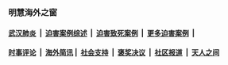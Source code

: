 
### 明慧海外之窗

####  [武汉肺炎](indexes/365.md?t=01272200) &nbsp;|&nbsp;  [迫害案例综述](indexes/328.md?t=01272200) &nbsp;|&nbsp; [迫害致死案例](indexes/277.md?t=01272200)  &nbsp;|&nbsp; [更多迫害案例](indexes/81.md?t=01272200)  &nbsp;|&nbsp; 
####  [时事评论](indexes/251.md?t=01272200) &nbsp;|&nbsp; [海外简讯](indexes/245.md?t=01272200)&nbsp;|&nbsp;  [社会支持](indexes/140.md?t=01272200) &nbsp;|&nbsp; [褒奖决议](indexes/282.md?t=01272200) &nbsp;|&nbsp; [社区报道](indexes/91.md?t=01272200)  &nbsp;|&nbsp; [天人之间](indexes/78.md?t=01272200) 

